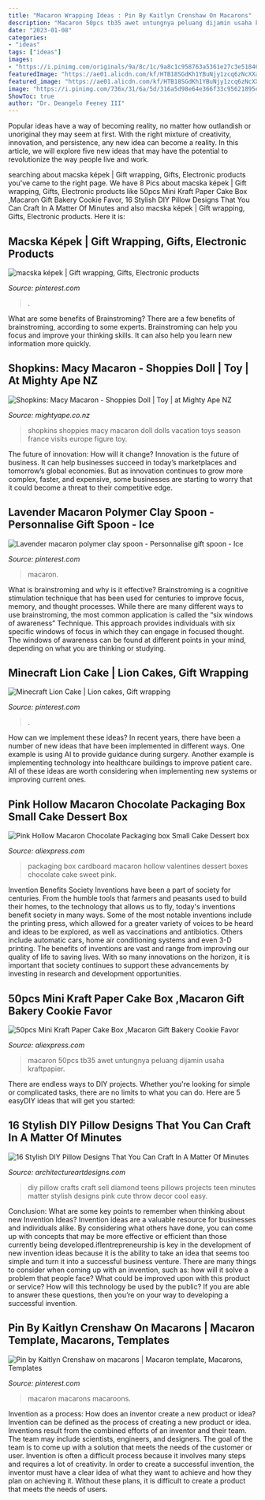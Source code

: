 ```yaml
---
title: "Macaron Wrapping Ideas : Pin By Kaitlyn Crenshaw On Macarons"
description: "Macaron 50pcs tb35 awet untungnya peluang dijamin usaha kraftpapier"
date: "2023-01-08"
categories:
- "ideas"
tags: ["ideas"]
images:
- "https://i.pinimg.com/originals/9a/8c/1c/9a8c1c958763a5361e27c3e51846db28.jpg"
featuredImage: "https://ae01.alicdn.com/kf/HTB18SGdKh1YBuNjy1zcq6zNcXXaz/Pink-Hollow-Macaron-Chocolate-Packaging-box-Small-Cake-Dessert-box-Cardboard-boxes-for-packaging-Sweet-Valentines.jpg"
featured_image: "https://ae01.alicdn.com/kf/HTB18SGdKh1YBuNjy1zcq6zNcXXaz/Pink-Hollow-Macaron-Chocolate-Packaging-box-Small-Cake-Dessert-box-Cardboard-boxes-for-packaging-Sweet-Valentines.jpg"
image: "https://i.pinimg.com/736x/31/6a/5d/316a5d98e64e366f33c95621895e0e43.jpg"
ShowToc: true
author: "Dr. Deangelo Feeney III"
---
```



Popular ideas have a way of becoming reality, no matter how outlandish or unoriginal they may seem at first. With the right mixture of creativity, innovation, and persistence, any new idea can become a reality. In this article, we will explore five new ideas that may have the potential to revolutionize the way people live and work.

	

		
searching about macska képek | Gift wrapping, Gifts, Electronic products you've came to the right page. We have 8 Pics about macska képek | Gift wrapping, Gifts, Electronic products like 50pcs Mini Kraft Paper Cake Box ,Macaron Gift Bakery Cookie Favor, 16 Stylish DIY Pillow Designs That You Can Craft In A Matter Of Minutes and also macska képek | Gift wrapping, Gifts, Electronic products. Here it is:
		
    
## Macska Képek | Gift Wrapping, Gifts, Electronic Products

<img loading=lazy src="https://i.pinimg.com/originals/c2/d1/a6/c2d1a6f17f67de4156186ea339728586.jpg" onerror="this.onerror=null;this.src='https://tse4.mm.bing.net/th?id=OIP.nGQ402Fv5V9Dy3WhKKWdQQHaFj&amp;pid=15.1';" alt="macska képek | Gift wrapping, Gifts, Electronic products">

_Source: pinterest.com_

>. 

	

What are some benefits of Brainstroming?
There are a few benefits of brainstroming, according to some experts. Brainstroming can help you focus and improve your thinking skills. It can also help you learn new information more quickly.

    
## Shopkins: Macy Macaron - Shoppies Doll | Toy | At Mighty Ape NZ

<img loading=lazy src="https://d3fa68hw0m2vcc.cloudfront.net/ed2/181340935.jpeg" onerror="this.onerror=null;this.src='https://tse4.mm.bing.net/th?id=OIP.X2DQSal_ALhHpAZJ-mq1fADKE0&amp;pid=15.1';" alt="Shopkins: Macy Macaron - Shoppies Doll | Toy | at Mighty Ape NZ">

_Source: mightyape.co.nz_

>shopkins shoppies macy macaron doll dolls vacation toys season france visits europe figure toy. 

	

The future of innovation: How will it change?
Innovation is the future of business. It can help businesses succeed in today’s marketplaces and tomorrow’s global economies. But as innovation continues to grow more complex, faster, and expensive, some businesses are starting to worry that it could become a threat to their competitive edge.

    
## Lavender Macaron Polymer Clay Spoon - Personnalise Gift Spoon - Ice

<img loading=lazy src="https://i.pinimg.com/736x/31/6a/5d/316a5d98e64e366f33c95621895e0e43.jpg" onerror="this.onerror=null;this.src='https://tse3.mm.bing.net/th?id=OIP.Yxtui1BrmAZ03cyvNlgCwwHaLH&amp;pid=15.1';" alt="Lavender macaron polymer clay spoon - Personnalise gift spoon - Ice">

_Source: pinterest.com_

>macaron. 

	

What is brainstroming and why is it effective?
Brainstroming is a cognitive stimulation technique that has been used for centuries to improve focus, memory, and thought processes. While there are many different ways to use brainstroming, the most common application is called the “six windows of awareness” Technique. This approach provides individuals with six specific windows of focus in which they can engage in focused thought. The windows of awareness can be found at different points in your mind, depending on what you are thinking or studying.

    
## Minecraft Lion Cake | Lion Cakes, Gift Wrapping

<img loading=lazy src="https://i.pinimg.com/originals/9a/8c/1c/9a8c1c958763a5361e27c3e51846db28.jpg" onerror="this.onerror=null;this.src='https://tse3.mm.bing.net/th?id=OIP.NZKIyuVtZjm65ouiwr5b7QHaJ4&amp;pid=15.1';" alt="Minecraft Lion Cake | Lion cakes, Gift wrapping">

_Source: pinterest.com_

>. 

	

How can we implement these ideas?
In recent years, there have been a number of new ideas that have been implemented in different ways. One example is using AI to provide guidance during surgery. Another example is implementing technology into healthcare buildings to improve patient care. All of these ideas are worth considering when implementing new systems or improving current ones.

    
## Pink Hollow Macaron Chocolate Packaging Box Small Cake Dessert Box

<img loading=lazy src="https://ae01.alicdn.com/kf/HTB18SGdKh1YBuNjy1zcq6zNcXXaz/Pink-Hollow-Macaron-Chocolate-Packaging-box-Small-Cake-Dessert-box-Cardboard-boxes-for-packaging-Sweet-Valentines.jpg" onerror="this.onerror=null;this.src='https://tse3.mm.bing.net/th?id=OIP.5bffXv9EJvvjzR5m5hS4eQHaHV&amp;pid=15.1';" alt="Pink Hollow Macaron Chocolate Packaging box Small Cake Dessert box">

_Source: aliexpress.com_

>packaging box cardboard macaron hollow valentines dessert boxes chocolate cake sweet pink. 

	

Invention Benefits Society
Inventions have been a part of society for centuries. From the humble tools that farmers and peasants used to build their homes, to the technology that allows us to fly, today's inventions benefit society in many ways. 
Some of the most notable inventions include the printing press, which allowed for a greater variety of voices to be heard and ideas to be explored, as well as vaccinations and antibiotics. Others include automatic cars, home air conditioning systems and even 3-D printing. 
The benefits of inventions are vast and range from improving our quality of life to saving lives. With so many innovations on the horizon, it is important that society continues to support these advancements by investing in research and development opportunities.

    
## 50pcs Mini Kraft Paper Cake Box ,Macaron Gift Bakery Cookie Favor

<img loading=lazy src="https://ae01.alicdn.com/kf/HTB1kitjNVXXXXX9XpXXq6xXFXXXa/50pcs-Mini-Kraft-Paper-Cake-Box-Macaron-Gift-Bakery-Cookie-Favor-Cupcake-Chocolate-Packaging-Box-Christmas.jpg" onerror="this.onerror=null;this.src='https://tse4.mm.bing.net/th?id=OIP.1Jw80Zkklk4GpUOR0IxApAHaHa&amp;pid=15.1';" alt="50pcs Mini Kraft Paper Cake Box ,Macaron Gift Bakery Cookie Favor">

_Source: aliexpress.com_

>macaron 50pcs tb35 awet untungnya peluang dijamin usaha kraftpapier. 

	

There are endless ways to DIY projects. Whether you're looking for simple or complicated tasks, there are no limits to what you can do. Here are 5 easyDIY ideas that will get you started: 

    
## 16 Stylish DIY Pillow Designs That You Can Craft In A Matter Of Minutes

<img loading=lazy src="http://www.architectureartdesigns.com/wp-content/uploads/2017/05/16-Stylish-DIY-Pillow-Designs-That-You-Can-Craft-In-A-Matter-Of-Minutes-8.jpg" onerror="this.onerror=null;this.src='https://tse3.mm.bing.net/th?id=OIP.7RKM6hHvUPSbvPJvj-_wbQHaJH&amp;pid=15.1';" alt="16 Stylish DIY Pillow Designs That You Can Craft In A Matter Of Minutes">

_Source: architectureartdesigns.com_

>diy pillow crafts craft sell diamond teens pillows projects teen minutes matter stylish designs pink cute throw decor cool easy. 

	

Conclusion: What are some key points to remember when thinking about new Invention Ideas?
Invention ideas are a valuable resource for businesses and individuals alike. By considering what others have done, you can come up with concepts that may be more effective or efficient than those currently being developed.iflentrepreneurship is key in the development of new invention ideas because it is the ability to take an idea that seems too simple and turn it into a successful business venture. There are many things to consider when coming up with an invention, such as: how will it solve a problem that people face? What could be improved upon with this product or service? How will this technology be used by the public? If you are able to answer these questions, then you’re on your way to developing a successful invention.

    
## Pin By Kaitlyn Crenshaw On Macarons | Macaron Template, Macarons, Templates

<img loading=lazy src="https://i.pinimg.com/originals/fe/f3/3d/fef33df9d074a3896ef0745d94f85558.jpg" onerror="this.onerror=null;this.src='https://tse3.mm.bing.net/th?id=OIP.Bc9_U2NJoXlzzcsjFi4iAQHaJl&amp;pid=15.1';" alt="Pin by Kaitlyn Crenshaw on macarons | Macaron template, Macarons, Templates">

_Source: pinterest.com_

>macaron macarons macaroons. 

	

Invention as a process: How does an inventor create a new product or idea?
Invention can be defined as the process of creating a new product or idea. Inventions result from the combined efforts of an inventor and their team. The team may include scientists, engineers, and designers. The goal of the team is to come up with a solution that meets the needs of the customer or user.
Invention is often a difficult process because it involves many steps and requires a lot of creativity. In order to create a successful invention, the inventor must have a clear idea of what they want to achieve and how they plan on achieving it. Without these plans, it is difficult to create a product that meets the needs of users.


